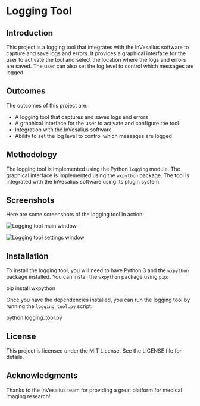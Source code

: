 # Logging Tool

## Introduction

This project is a logging tool that integrates with the InVesalius software to capture and save logs and errors. It provides a graphical interface for the user to activate the tool and select the location where the logs and errors are saved. The user can also set the log level to control which messages are logged.

## Outcomes

The outcomes of this project are:

- A logging tool that captures and saves logs and errors
- A graphical interface for the user to activate and configure the tool
- Integration with the InVesalius software
- Ability to set the log level to control which messages are logged

## Methodology

The logging tool is implemented using the Python `logging` module. The graphical interface is implemented using the `wxpython` package. The tool is integrated with the InVesalius software using its plugin system.

## Screenshots

Here are some screenshots of the logging tool in action:

![Logging tool main window](screenshots/main_window.png)

![Logging tool settings window](screenshots/settings_window.png)

## Installation

To install the logging tool, you will need to have Python 3 and the `wxpython` package installed. You can install the `wxpython` package using `pip`:


pip install wxpython


Once you have the dependencies installed, you can run the logging tool by running the `logging_tool.py` script:

python logging_tool.py



## License

This project is licensed under the MIT License. See the LICENSE file for details.

## Acknowledgments

Thanks to the InVesalius team for providing a great platform for medical imaging research!

